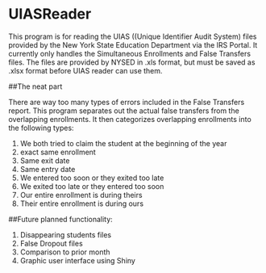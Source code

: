 # UIASReader

This program is for reading the UIAS ((Unique Identifier Audit System) files provided by the New York State Education Department via the IRS Portal.
It currently only handles the Simultaneous Enrollments and False Transfers files.
The files are provided by NYSED in .xls format, but must be saved as .xlsx format before UIAS reader can use them.

##The neat part

There are way too many types of errors included in the False Transfers report.
This program separates out the actual false transfers from the overlapping enrollments.
It then categorizes overlapping enrollments into the following types:

1. We both tried to claim the student at the beginning of the year
1. exact same enrollment
1. Same exit date
1. Same entry date
1. We entered too soon or they exited too late
1. We exited too late or they entered too soon
1. Our entire enrollment is during theirs
1. Their entire enrollment is during ours

##Future planned functionality:

1. Disappearing students files
1. False Dropout files
1. Comparison to prior month
1. Graphic user interface using Shiny
